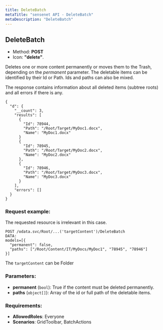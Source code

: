 ```yaml
---
title: DeleteBatch
metaTitle: "sensenet API - DeleteBatch"
metaDescription: "DeleteBatch"
---
```


## DeleteBatch
- Method: **POST**
- Icon: **"delete"**.

Deletes one or more content permanently or moves them to the Trash, depending on the _permanent_ parameter.
 The deletable items can be identified by their Id or Path. Ids and paths can also be mixed.
 

 The response contains information about all deleted items (subtree roots) and all errors if there is any.
 ``` 
 {
   "d": {
     "__count": 3,
     "results": [
       {
         "Id": 78944,
         "Path": "/Root/Target/MyDoc1.docx",
         "Name": "MyDoc1.docx"
       }
       {
         "Id": 78945,
         "Path": "/Root/Target/MyDoc2.docx",
         "Name": "MyDoc2.docx"
       },
       {
         "Id": 78946,
         "Path": "/Root/Target/MyDoc3.docx",
         "Name": "MyDoc3.docx"
       }
     ],
     "errors": []
   }
 }
```

### Request example:
The requested resource is irrelevant in this case.
```
POST /odata.svc/Root/...('targetContent')/DeleteBatch
DATA:
models=[{
  "permanent": false, 
  "paths": ["/Root/Content/IT/MyDocs/MyDoc1", "78945", "78946"]
}]
```
The `targetContent` can be Folder
### Parameters:
- **permanent** (`bool`): True if the content must be deleted permanently.
- **paths** (`object[]`): 
 Array of the id or full path of the deletable items.

### Requirements:
- **AllowedRoles**: Everyone
- **Scenarios**: GridToolbar, BatchActions

